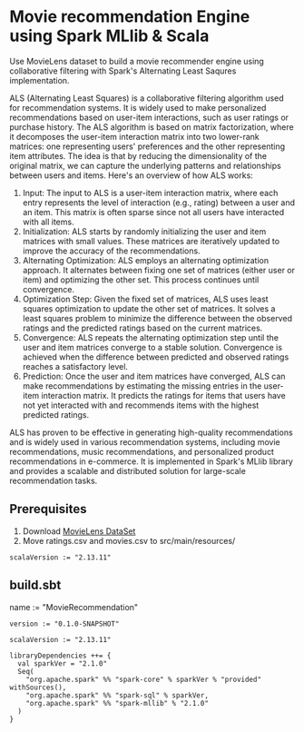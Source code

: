 # Movie recommendation Engine using Spark MLlib & Scala
Use MovieLens dataset to build a movie recommender engine using collaborative filtering with Spark's Alternating Least Saqures implementation.

ALS (Alternating Least Squares) is a collaborative filtering algorithm used for recommendation systems. It is widely used to make personalized recommendations based on user-item interactions, such as user ratings or purchase history. The ALS algorithm is based on matrix factorization, where it decomposes the user-item interaction matrix into two lower-rank matrices: one representing users' preferences and the other representing item attributes. The idea is that by reducing the dimensionality of the original matrix, we can capture the underlying patterns and relationships between users and items.
Here's an overview of how ALS works:

1. Input: The input to ALS is a user-item interaction matrix, where each entry represents the level of interaction (e.g., rating) between a user and an item. This matrix is often sparse since not all users have interacted with all items.
2. Initialization: ALS starts by randomly initializing the user and item matrices with small values. These matrices are iteratively updated to improve the accuracy of the recommendations.
3. 	Alternating Optimization: ALS employs an alternating optimization approach. It alternates between fixing one set of matrices (either user or item) and optimizing the other set. This process continues until convergence.
4.	Optimization Step: Given the fixed set of matrices, ALS uses least squares optimization to update the other set of matrices. It solves a least squares problem to minimize the difference between the observed ratings and the predicted ratings based on the current matrices.
5.	Convergence: ALS repeats the alternating optimization step until the user and item matrices converge to a stable solution. Convergence is achieved when the difference between predicted and observed ratings reaches a satisfactory level.
6.	Prediction: Once the user and item matrices have converged, ALS can make recommendations by estimating the missing entries in the user-item interaction matrix. It predicts the ratings for items that users have not yet interacted with and recommends items with the highest predicted ratings.

ALS has proven to be effective in generating high-quality recommendations and is widely used in various recommendation systems, including movie recommendations, music recommendations, and personalized product recommendations in e-commerce. It is implemented in Spark's MLlib library and provides a scalable and distributed solution for large-scale recommendation tasks.



## Prerequisites
1. Download [MovieLens DataSet](https://grouplens.org/datasets/movielens/)
2. Move ratings.csv and movies.csv to src/main/resources/
```
scalaVersion := "2.13.11"
```

## build.sbt
name := "MovieRecommendation"

```
version := "0.1.0-SNAPSHOT"

scalaVersion := "2.13.11"

libraryDependencies ++= {
  val sparkVer = "2.1.0"
  Seq(
    "org.apache.spark" %% "spark-core" % sparkVer % "provided" withSources(),
    "org.apache.spark" %% "spark-sql" % sparkVer,
    "org.apache.spark" %% "spark-mllib" % "2.1.0"
  )
}
```
